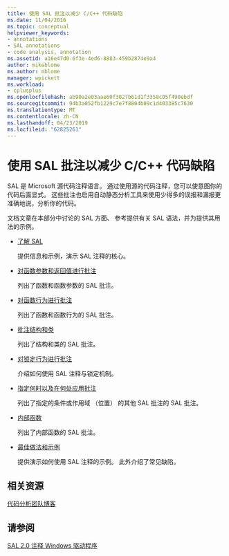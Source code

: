 ```yaml
---
title: 使用 SAL 批注以减少 C/C++ 代码缺陷
ms.date: 11/04/2016
ms.topic: conceptual
helpviewer_keywords:
- annotations
- SAL annotations
- code analysis, annotation
ms.assetid: a16e47d0-6f3e-4ed6-8883-459b2874e9a4
author: mikeblome
ms.author: mblome
manager: wpickett
ms.workload:
- cplusplus
ms.openlocfilehash: ab90a2e03aae60f3027b61d1f3358c05f490ebdf
ms.sourcegitcommit: 94b3a052fb1229c7e7f8804b09c1d403385c7630
ms.translationtype: MT
ms.contentlocale: zh-CN
ms.lasthandoff: 04/23/2019
ms.locfileid: "62825261"
---
```

# <a name="using-sal-annotations-to-reduce-cc-code-defects"></a>使用 SAL 批注以减少 C/C++ 代码缺陷
SAL 是 Microsoft 源代码注释语言。 通过使用源的代码注释，您可以使意图你的代码后面显式。 这些批注也启用自动静态分析工具来使用少得多的误报和漏报更准确地说，分析你的代码。

 文档文章在本部分中讨论的 SAL 方面、 参考提供有关 SAL 语法，并为提供其用法的示例。

- [了解 SAL](../code-quality/understanding-sal.md)

     提供信息和示例，演示 SAL 注释的核心。

- [对函数参数和返回值进行批注](../code-quality/annotating-function-parameters-and-return-values.md)

     列出了函数和函数参数的 SAL 批注。

- [对函数行为进行批注](../code-quality/annotating-function-behavior.md)

     列出了函数和函数行为的 SAL 批注。

- [批注结构和类](../code-quality/annotating-structs-and-classes.md)

     列出了结构和类的 SAL 批注。

- [对锁定行为进行批注](../code-quality/annotating-locking-behavior.md)

     介绍如何使用 SAL 注释与锁定机制。

- [指定何时以及在何处应用批注](../code-quality/specifying-when-and-where-an-annotation-applies.md)

     列出了指定的条件或作用域 （位置） 的其他 SAL 批注的 SAL 批注。

- [内部函数](../code-quality/intrinsic-functions.md)

     列出了内部函数的 SAL 批注。

- [最佳做法和示例](../code-quality/best-practices-and-examples-sal.md)

     提供演示如何使用 SAL 注释的示例。 此外介绍了常见缺陷。

## <a name="related-resources"></a>相关资源
 [代码分析团队博客](http://go.microsoft.com/fwlink/?LinkId=251197)

## <a name="see-also"></a>请参阅
 [SAL 2.0 注释 Windows 驱动程序](http://go.microsoft.com/fwlink/?LinkId=250979)
